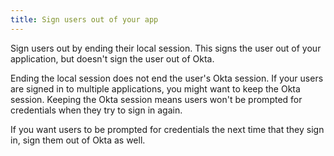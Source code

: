 ```yaml
---
title: Sign users out of your app
---
```

Sign users out by ending their local session. This signs the user out of your application, but doesn't sign the user out of Okta.

<!-- Future content: and discarding the tokens Okta created when the user signed in. -->

<StackSelector snippet="localsignout"/>

Ending the local session does not end the user's Okta session. If your users are signed in to multiple applications, you might want to keep the Okta session. Keeping the Okta session means users won't be prompted for credentials when they try to sign in again.

If you want users to be prompted for credentials the next time that they sign in, sign them out of Okta as well.

<NextSectionLink/>
